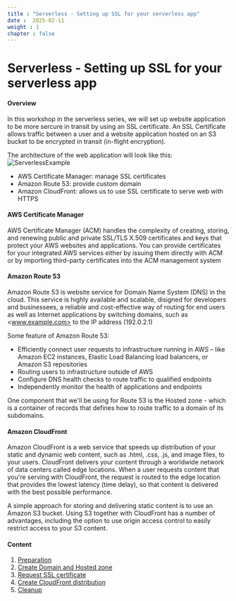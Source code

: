 ```yaml
---
title : "Serverless - Setting up SSL for your serverless app"
date :  2025-02-11 
weight : 1 
chapter : false
---
```

# Serverless - Setting up SSL for your serverless app

#### Overview

In this workshop in the serverless series, we will set up website application to be more sercure in transit by using an SSL certificate. An SSL Certificate allows traffic between a user and a website application hosted on an S3 bucket to be encrypted in transit (in-flight encryption).

The architecture of the web application will look like this:
![ServerlessExample](/images/serverless-diagram.png?featherlight=false&width=50pc)

- AWS Certificate Manager: manage SSL certificates
- Amazon Route 53: provide custom domain
- Amazon CloudFront: allows us to use SSL certificate to serve web with HTTPS

#### AWS Certificate Manager

AWS Certificate Manager (ACM) handles the complexity of creating, storing, and renewing public and private SSL/TLS X.509 certificates and keys that protect your AWS websites and applications. You can provide certificates for your integrated AWS services either by issuing them directly with ACM or by importing third-party certificates into the ACM management system

#### Amazon Route 53

Amazon Route 53 is website service for Domain Name System (DNS) in the cloud. This service is highly available and scalable, disigned for developers and businessees, a reliable and cost-effective way of routing for end users as well as Internet applications by switching domains, such as <www.example.com> to the IP address (192.0.2.1)

Some feature of Amazon Route 53:

- Efficiently connect user requests to infrastructure running in AWS – like Amazon EC2 instances, Elastic Load Balancing load balancers, or Amazon S3 repositories
- Routing users to infrastructure outside of AWS
- Configure DNS health checks to route traffic to qualified endpoints
- Independently monitor the health of applications and endpoints

One component that we'll be using for Route 53 is the Hosted zone - which is a container of records that defines how to route traffic to a domain of its subdomains.

#### Amazon CloudFront

Amazon CloudFront is a web service that speeds up distribution of your static and dynamic web content, such as .html, .css, .js, and image files, to your users. CloudFront delivers your content through a worldwide network of data centers called edge locations. When a user requests content that you're serving with CloudFront, the request is routed to the edge location that provides the lowest latency (time delay), so that content is delivered with the best possible performance.

A simple approach for storing and delivering static content is to use an Amazon S3 bucket. Using S3 together with CloudFront has a number of advantages, including the option to use origin access control to easily restrict access to your S3 content.

#### Content

1. [Preparation](1-preparation/)
2. [Create Domain and Hosted zone](2-create-domain-hosted-zone/)
3. [Request SSL certificate](3-request-certificate/)
4. [Create CloudFront distribution](4-create-cloud-front/)
5. [Cleanup](5-cleanup)
